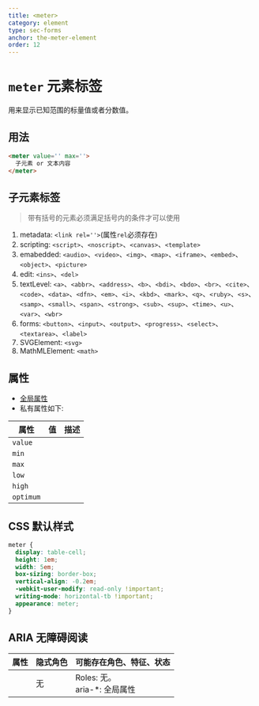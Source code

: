 ```yaml
---
title: <meter>
category: element
type: sec-forms
anchor: the-meter-element
order: 12
---
```


# `meter` 元素标签

用来显示已知范围的标量值或者分数值。

## 用法

```html
<meter value='' max=''>
  子元素 or 文本内容
</meter>
```

## 子元素标签

>带有括号的元素必须满足括号内的条件才可以使用

1. metadata:  `<link rel=''>`(属性`rel`必须存在)
1. scripting: `<script>`、`<noscript>`、`<canvas>`、`<template>`
1. emabedded: `<audio>`、`<video>`、`<img>`、`<map>`、`<iframe>`、`<embed>`、`<object>`、`<picture>`
1. edit: `<ins>`、`<del>`
1. textLevel: `<a>`、`<abbr>`、`<address>`、`<b>`、`<bdi>`、`<bdo>`、`<br>`、`<cite>`、`<code>`、`<data>`、`<dfn>`、`<em>`、`<i>`、`<kbd>`、`<mark>`、`<q>`、`<ruby>`、`<s>`、`<samp>`、`<small>`、`<span>`、`<strong>`、`<sub>`、`<sup>`、`<time>`、`<u>`、`<var>`、`<wbr>`
1. forms: `<button>`、`<input>`、`<output>`、`<progress>`、`<select>`、`<textarea>`、`<label>`
1. SVGElement: `<svg>`
1. MathMLElement: `<math>`

## 属性

* [全局属性](/front-end/HTML/attribute#anchor-全局属性)
* 私有属性如下:

| 属性 | 值 | 描述 |
| ---- | ---- | ---- |
| `value` | | |
| `min` | | |
| `max` | | |
| `low` | | |
| `high` | | |
| `optimum` | | |

## CSS 默认样式

```css
meter {
  display: table-cell;
  height: 1em;
  width: 5em;
  box-sizing: border-box;
  vertical-align: -0.2em;
  -webkit-user-modify: read-only !important;
  writing-mode: horizontal-tb !important;
  appearance: meter;
}
```

## ARIA 无障碍阅读

| 属性 | 隐式角色 | 可能存在角色、特征、状态 |
| ---- | ---- | ---- |
| | 无 | Roles: 无。 <br> aria-*: 全局属性 |
